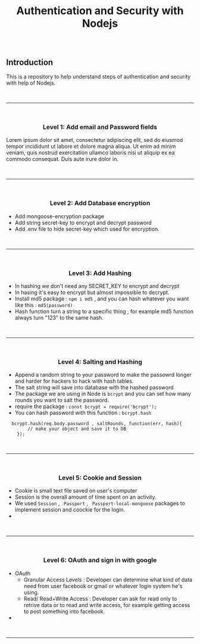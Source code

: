 <h1>
<br>
<div align="center">
    <!-- <img src="images/contribute.png" height="90"> -->
    <p >Authentication and Security with Nodejs</p>
</div>

  
  
</h1>

<br>

## Introduction 
This is a repository to help understand steps of authentication and security with help of Nodejs.

<br>

<hr>
<br>

### <p align="center">Level 1: Add email and Password fields</p>

Lorem ipsum dolor sit amet, consectetur adipiscing elit, sed do eiusmod tempor incididunt ut labore et dolore magna aliqua. Ut enim ad minim veniam, quis nostrud exercitation ullamco laboris nisi ut aliquip ex ea commodo consequat. Duis aute irure dolor in.

<br>

<hr>

<br>

### <p align="center">Level 2: Add Database encryption</p>

- Add mongoose-encryption package
- Add string secret-key to encrypt and decrypt password
- Add .env file to hide secret-key which used for encryption.

<br>

<hr>

<br>

### <p align="center">Level 3: Add Hashing</p>

- In hashing we don't need any SECRET_KEY to encrypt and decrypt
- In hasing it's easy to encrypt but almost impossible to decrypt.
- Install md5 package : `npm i md5` , and you can hash whatever you want like this : `md5(password)`
- Hash function turn a string to a specific thing , for example md5 function always  turn "123" to the same hash. 

<br>

<hr>
<br>

### <p align="center">Level 4: Salting and Hashing</p>

- Append a random string to your password to make the passowrd longer and harder for hackers to hack with hash tables.
- The salt string will save into database with the hashed password
- The package we are using in Node is `bcrypt` and you can set how many rounds you want to salt the password. 
- require the package : `const bcrypt = require('bcrypt');`
- You can hash password with this function : `bcrypt.hash`
```
  bcrypt.hash(req.body.password , saltRounds, function(err, hash){
        // make your object and save it to DB
    });
```
<br>

<hr>
<br>

### <p align="center">Level 5: Cookie and Session</p>

- Cookie is small text file saved on user's computer
- Session is the overall amount of time spent on an activity.
- We used `Session` , ` Passport` , ` Passport-local-mongoose` packages to implement session and coockie for the login.
-

<br>

<hr>
<br>

### <p align="center">Level 6: OAuth and sign in with google</p>

- OAuth 
    - Granular Access Levels : Developer can determine what kind of data need from user facebook or gmail or whatever login system he's using.
    - Read/ Read+Write Access : Developer can ask for read only to retrive data or to read and write access, for example getting access to post something into facebook. 
- 

<br>

<hr>